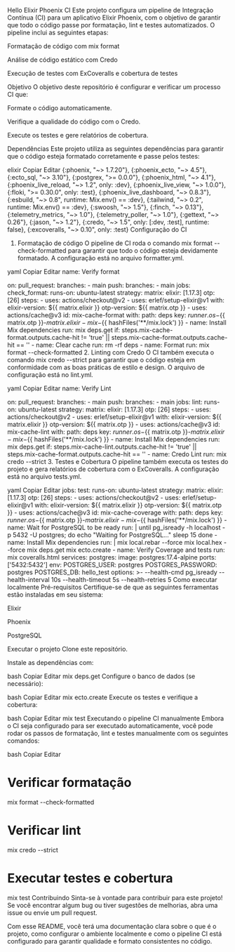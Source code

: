 Hello Elixir Phoenix CI
Este projeto configura um pipeline de Integração Contínua (CI) para um aplicativo Elixir Phoenix, com o objetivo de garantir que todo o código passe por formatação, lint e testes automatizados. O pipeline inclui as seguintes etapas:

Formatação de código com mix format

Análise de código estático com Credo

Execução de testes com ExCoveralls e cobertura de testes

Objetivo
O objetivo deste repositório é configurar e verificar um processo CI que:

Formate o código automaticamente.

Verifique a qualidade do código com o Credo.

Execute os testes e gere relatórios de cobertura.

Dependências
Este projeto utiliza as seguintes dependências para garantir que o código esteja formatado corretamente e passe pelos testes:

elixir
Copiar
Editar
{:phoenix, "~> 1.7.20"},
{:phoenix_ecto, "~> 4.5"},
{:ecto_sql, "~> 3.10"},
{:postgrex, ">= 0.0.0"},
{:phoenix_html, "~> 4.1"},
{:phoenix_live_reload, "~> 1.2", only: :dev},
{:phoenix_live_view, "~> 1.0.0"},
{:floki, ">= 0.30.0", only: :test},
{:phoenix_live_dashboard, "~> 0.8.3"},
{:esbuild, "~> 0.8", runtime: Mix.env() == :dev},
{:tailwind, "~> 0.2", runtime: Mix.env() == :dev},
{:swoosh, "~> 1.5"},
{:finch, "~> 0.13"},
{:telemetry_metrics, "~> 1.0"},
{:telemetry_poller, "~> 1.0"},
{:gettext, "~> 0.26"},
{:jason, "~> 1.2"},
{:credo, "~> 1.5", only: [:dev, :test], runtime: false},
{:excoveralls, "~> 0.10", only: :test}
Configuração do CI
1. Formatação de código
O pipeline de CI roda o comando mix format --check-formatted para garantir que todo o código esteja devidamente formatado. A configuração está no arquivo formatter.yml.

yaml
Copiar
Editar
name: Verify format

on:
  pull_request:
    branches:
      - main
  push:
    branches:
      - main
jobs:
  check_format:
    runs-on: ubuntu-latest
    strategy:
      matrix:
        elixir: [1.17.3]
        otp: [26]
    steps:
      - uses: actions/checkout@v2
      - uses: erlef/setup-elixir@v1
        with:
          elixir-version: ${{ matrix.elixir }}
          otp-version: ${{ matrix.otp }}
      - uses: actions/cache@v3
        id: mix-cache-format
        with:
          path: deps
          key: ${{ runner.os }}-${{ matrix.otp }}-${{ matrix.elixir }}-mix-${{ hashFiles('**/mix.lock') }}
      - name: Install Mix dependencies
        run: mix deps.get
        if: steps.mix-cache-format.outputs.cache-hit != 'true' || steps.mix-cache-format.outputs.cache-hit == ''
      - name: Clear cache
        run: rm -rf deps
      - name: Format
        run: mix format --check-formatted
2. Linting com Credo
O CI também executa o comando mix credo --strict para garantir que o código esteja em conformidade com as boas práticas de estilo e design. O arquivo de configuração está no lint.yml.

yaml
Copiar
Editar
name: Verify Lint

on:
  pull_request:
    branches:
      - main
  push:
    branches:
      - main
jobs:
  lint:
    runs-on: ubuntu-latest
    strategy:
      matrix:
        elixir: [1.17.3]
        otp: [26]
    steps:
      - uses: actions/checkout@v2
      - uses: erlef/setup-elixir@v1
        with:
          elixir-version: ${{ matrix.elixir }}
          otp-version: ${{ matrix.otp }}
      - uses: actions/cache@v3
        id: mix-cache-lint
        with:
          path: deps
          key: ${{ runner.os }}-${{ matrix.otp }}-${{ matrix.elixir }}-mix-${{ hashFiles('**/mix.lock') }}
      - name: Install Mix dependencies
        run: mix deps.get
        if: steps.mix-cache-lint.outputs.cache-hit != 'true' || steps.mix-cache-format.outputs.cache-hit == ''
      - name: Credo Lint
        run: mix credo --strict
3. Testes e Cobertura
O pipeline também executa os testes do projeto e gera relatórios de cobertura com o ExCoveralls. A configuração está no arquivo tests.yml.

yaml
Copiar
Editar
jobs:
  test:
    runs-on: ubuntu-latest
    strategy:
      matrix:
        elixir: [1.17.3]
        otp: [26]
    steps:
      - uses: actions/checkout@v2
      - uses: erlef/setup-elixir@v1
        with:
          elixir-version: ${{ matrix.elixir }}
          otp-version: ${{ matrix.otp }}
      - uses: actions/cache@v3
        id: mix-cache-coverage
        with:
          path: deps
          key: ${{ runner.os }}-${{ matrix.otp }}-${{ matrix.elixir }}-mix-${{ hashFiles('**/mix.lock') }}
      - name: Wait for PostgreSQL to be ready
        run: |
          until pg_isready -h localhost -p 5432 -U postgres; do
            echo "Waiting for PostgreSQL..."
            sleep 15
          done
      - name: Install Mix dependencies
        run: |
          mix local.rebar --force
          mix local.hex --force
          mix deps.get
          mix ecto.create
      - name: Verify Coverage and tests
        run: mix coveralls.html
    services:
      postgres:
        image: postgres:17.4-alpine
        ports: ['5432:5432']
        env:
          POSTGRES_USER: postgres
          POSTGRES_PASSWORD: postgres
          POSTGRES_DB: hello_test
        options: >-
          --health-cmd pg_isready
          --health-interval 10s
          --health-timeout 5s
          --health-retries 5
Como executar localmente
Pré-requisitos
Certifique-se de que as seguintes ferramentas estão instaladas em seu sistema:

Elixir

Phoenix

PostgreSQL

Executar o projeto
Clone este repositório.

Instale as dependências com:

bash
Copiar
Editar
mix deps.get
Configure o banco de dados (se necessário):

bash
Copiar
Editar
mix ecto.create
Execute os testes e verifique a cobertura:

bash
Copiar
Editar
mix test
Executando o pipeline CI manualmente
Embora o CI seja configurado para ser executado automaticamente, você pode rodar os passos de formatação, lint e testes manualmente com os seguintes comandos:

bash
Copiar
Editar
# Verificar formatação
mix format --check-formatted

# Verificar lint
mix credo --strict

# Executar testes e cobertura
mix test
Contribuindo
Sinta-se à vontade para contribuir para este projeto! Se você encontrar algum bug ou tiver sugestões de melhorias, abra uma issue ou envie um pull request.

Com esse README, você terá uma documentação clara sobre o que é o projeto, como configurar o ambiente localmente e como o pipeline CI está configurado para garantir qualidade e formato consistentes no código.